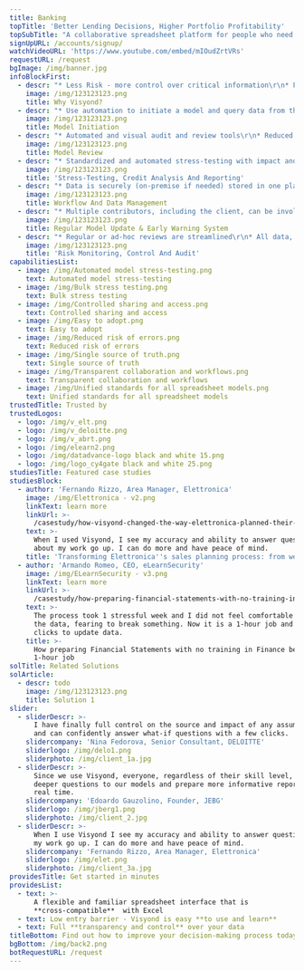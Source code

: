 ```yaml
---
title: Banking
topTitle: 'Better Lending Decisions, Higher Portfolio Profitability'
topSubTitle: "A collaborative spreadsheet platform for people who need to work together to make and present decisions based on numbers.\r\n\r"
signUpURL: /accounts/signup/
watchVideoURL: 'https://www.youtube.com/embed/mIOudZrtVRs'
requestURL: /request
bgImage: /img/banner.jpg
infoBlockFirst:
  - descr: "* Less Risk - more control over critical information\r\n* Fewer errors and higher productivity - Automated and standardized workflows\r\n* Better Customer Experience - Quicker turn-around and Modern collaborative interface\r\n* Lower switching costs & quick time-to-value - Ready out of the box, compatible with legacy systems, does not require full-scale transition & can be adopted incrementally\r\n"
    image: /img/123123123.png
    title: Why Visyond?
  - descr: "* Use automation to initiate a model and query data from the customer\r\n* Combination of forms, chat-bot and/or API interface to collect client information\r\n* Unified templates\r\n"
    image: /img/123123123.png
    title: Model Initiation
  - descr: "* Automated and visual audit and review tools\r\n* Reduced error risk\r\n* Reduced time to understand external models \r\n* All relevant information, including comments, questions, file attachments and revisions are stored in one place\r\n* Impose unified analytical standards through a standardized review process\r\n"
    image: /img/123123123.png
    title: Model Review
  - descr: "* Standardized and automated stress-testing with impact and sensitivity analysis, and monte-carlo simulations enable a unified and consistent review process\r\n* Reduced dependency on skill level of the analyst\r\n* Automated and standardized reports - online and downloadable into a custom PPT template - that go into the loan file\r\n* Unified Macro and Market scenarios applied to stress-testing of every model\r\n"
    image: /img/123123123.png
    title: 'Stress-Testing, Credit Analysis And Reporting'
  - descr: "* Data is securely (on-premise if needed) stored in one place with full history of changes\r\n* All additional information is kept inside the document\r\n* Granular access/permissions management\r\n* Custom workflows synched and integrated with the bank’s BPM\r\n"
    image: /img/123123123.png
    title: Workflow And Data Management
  - descr: "* Multiple contributors, including the client, can be involved in the update, having access to their isolated parts of the spreadsheet to insert their part of data without compromising the model itself\r\n* Actual data can be fed from external sources like ERP or accounting systems through an API\r\n"
    image: /img/123123123.png
    title: Regular Model Update & Early Warning System
  - descr: "* Regular or ad-hoc reviews are streamlined\r\n* All data, including full audit trail is securely stored inside the spreadsheets to enable compliance\r\n"
    image: /img/123123123.png
    title: 'Risk Monitoring, Control And Audit'
capabilitiesList:
  - image: /img/Automated model stress-testing.png
    text: Automated model stress-testing
  - image: /img/Bulk stress testing.png
    text: Bulk stress testing
  - image: /img/Controlled sharing and access.png
    text: Controlled sharing and access
  - image: /img/Easy to adopt.png
    text: Easy to adopt
  - image: /img/Reduced risk of errors.png
    text: Reduced risk of errors
  - image: /img/Single source of truth.png
    text: Single source of truth
  - image: /img/Transparent collaboration and workflows.png
    text: Transparent collaboration and workflows
  - image: /img/Unified standards for all spreadsheet models.png
    text: Unified standards for all spreadsheet models
trustedTitle: Trusted by
trustedLogos:
  - logo: /img/v_elt.png
  - logo: /img/v_deloitte.png
  - logo: /img/v_abrt.png
  - logo: /img/elearn2.png
  - logo: /img/datadvance-logo black and white 15.png
  - logo: /img/logo_cy4gate black and white 25.png
studiesTitle: Featured case studies
studiesBlock:
  - author: 'Fernando Rizzo, Area Manager, Elettronica'
    image: /img/Elettronica - v2.png
    linkText: learn more
    linkUrl: >-
      /casestudy/how-visyond-changed-the-way-elettronica-planned-their-sales-and-shortened-the-process-from-weeks-to-hours/
    text: >-
      When I used Visyond, I see my accuracy and ability to answer questions
      about my work go up. I can do more and have peace of mind.
    title: 'Transforming Elettronica''s sales planning process: from weeks to hours'
  - author: 'Armando Romeo, CEO, eLearnSecurity'
    image: /img/ELearnSecurity - v3.png
    linkText: learn more
    linkUrl: >-
      /casestudy/how-preparing-financial-statements-with-no-training-in-finance-became-a-1-hour-job/
    text: >-
      The process took 1 stressful week and I did not feel comfortable to update
      the data, fearing to break something. Now it is a 1-hour job and a few
      clicks to update data.
    title: >-
      How preparing Financial Statements with no training in Finance became a
      1-hour job
solTitle: Related Solutions
solArticle:
  - descr: todo
    image: /img/123123123.png
    title: Solution 1
slider:
  - sliderDescr: >-
      I have finally full control on the source and impact of any assumptions,
      and can confidently answer what-if questions with a few clicks.
    slidercompany: 'Nina Fedorova, Senior Consultant, DELOITTE'
    sliderlogo: /img/delo1.png
    sliderphoto: /img/client_1a.jpg
  - sliderDescr: >-
      Since we use Visyond, everyone, regardless of their skill level, can ask
      deeper questions to our models and prepare more informative reports in
      real time.
    slidercompany: 'Edoardo Gauzolino, Founder, JEBG'
    sliderlogo: /img/jberg1.png
    sliderphoto: /img/client_2.jpg
  - sliderDescr: >-
      When I use Visyond I see my accuracy and ability to answer questions about
      my work go up. I can do more and have peace of mind.
    slidercompany: 'Fernando Rizzo, Area Manager, Elettronica'
    sliderlogo: /img/elet.png
    sliderphoto: /img/client_3a.jpg
providesTitle: Get started in minutes
providesList:
  - text: >-
      A flexible and familiar spreadsheet interface that is
      **cross-compatible**  with Excel
  - text: Low entry barrier - Visyond is easy **to use and learn**
  - text: Full **transparency and control** over your data
titleBottom: Find out how to improve your decision-making process today
bgBottom: /img/back2.png
botRequestURL: /request
---
```


